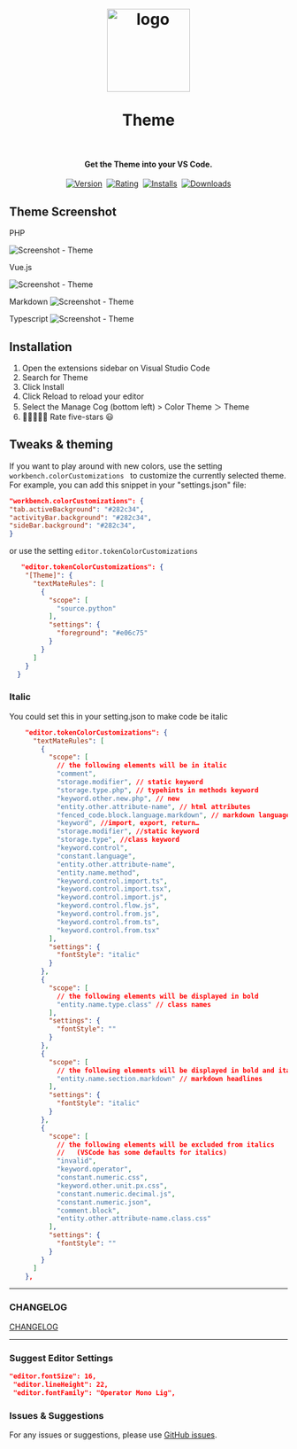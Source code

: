 <h1 align="center">
  <br>
    <img src="https://github.com/tal7aouy/theme/raw/HEAD/logo.png" alt="logo" width="150">
  <br><br>
  Theme
  <br>
  <br>
</h1>

<h4 align="center">Get the Theme into your VS Code.</h4>

<p align="center">
    <a href="https://marketplace.visualstudio.com/items?itemName=tal7aouy.theme"><img src="https://vsmarketplacebadge.apphb.com/version-short/tal7aouy.theme.svg?style=for-the-badge&colorA=252526&colorB=43A047&label=VERSION" alt="Version"></a>&nbsp;
    <a href="https://marketplace.visualstudio.com/items?itemName=tal7aouy.theme"><img src="https://vsmarketplacebadge.apphb.com/rating-short/tal7aouy.theme.svg?style=for-the-badge&colorA=252526&colorB=43A047&label=Rating" alt="Rating"></a>&nbsp;
    <a href="https://marketplace.visualstudio.com/items?itemName=tal7aouy.theme"><img src="https://vsmarketplacebadge.apphb.com/installs-short/tal7aouy.theme.svg?style=for-the-badge&colorA=252526&colorB=43A047&label=Installs" alt="Installs"></a>&nbsp;
    <a href="https://marketplace.visualstudio.com/items?itemName=tal7aouy.theme"><img src="https://vsmarketplacebadge.apphb.com/downloads-short/tal7aouy.theme.svg?style=for-the-badge&colorA=252526&colorB=43A047&label=Downloads" alt="Downloads"></a>
</p>

## Theme Screenshot

PHP

![Screenshot - Theme](https://github.com/tal7aouy/theme/raw/HEAD/images/code-php.png)

Vue.js

![Screenshot - Theme](https://github.com/tal7aouy/theme/raw/HEAD/images/code-vue.png)

Markdown
![Screenshot - Theme](https://github.com/tal7aouy/theme/raw/HEAD/images/code-md.png)

Typescript
![Screenshot - Theme](https://github.com/tal7aouy/theme/raw/HEAD/images/code-ts.png)

## Installation

1. Open the extensions sidebar on Visual Studio Code
1. Search for Theme
1. Click Install
1. Click Reload to reload your editor
1. Select the Manage Cog (bottom left) > Color Theme ＞ Theme
1. 🌟🌟🌟🌟🌟 Rate five-stars 😃

## Tweaks & theming

If you want to play around with new colors, use the setting `workbench.colorCustomizations ` to customize the currently selected theme. For example, you can add this snippet in your "settings.json" file:

```json
"workbench.colorCustomizations": {
"tab.activeBackground": "#282c34",
"activityBar.background": "#282c34",
"sideBar.background": "#282c34",
}
```

or use the setting `editor.tokenColorCustomizations`

```json
   "editor.tokenColorCustomizations": {
    "[Theme]": {
      "textMateRules": [
        {
          "scope": [
            "source.python"
          ],
          "settings": {
            "foreground": "#e06c75"
          }
        }
      ]
    }
  }
```

### Italic

You could set this in your setting.json to make code be italic

```json
    "editor.tokenColorCustomizations": {
      "textMateRules": [
        {
          "scope": [
            // the following elements will be in italic
            "comment",
            "storage.modifier", // static keyword
            "storage.type.php", // typehints in methods keyword
            "keyword.other.new.php", // new
            "entity.other.attribute-name", // html attributes
            "fenced_code.block.language.markdown", // markdown language modifier
            "keyword", //import, export, return…
            "storage.modifier", //static keyword
            "storage.type", //class keyword
            "keyword.control",
            "constant.language",
            "entity.other.attribute-name",
            "entity.name.method",
            "keyword.control.import.ts",
            "keyword.control.import.tsx",
            "keyword.control.import.js",
            "keyword.control.flow.js",
            "keyword.control.from.js",
            "keyword.control.from.ts",
            "keyword.control.from.tsx"
          ],
          "settings": {
            "fontStyle": "italic"
          }
        },
        {
          "scope": [
            // the following elements will be displayed in bold
            "entity.name.type.class" // class names
          ],
          "settings": {
            "fontStyle": ""
          }
        },
        {
          "scope": [
            // the following elements will be displayed in bold and italic
            "entity.name.section.markdown" // markdown headlines
          ],
          "settings": {
            "fontStyle": "italic"
          }
        },
        {
          "scope": [
            // the following elements will be excluded from italics
            //   (VSCode has some defaults for italics)
            "invalid",
            "keyword.operator",
            "constant.numeric.css",
            "keyword.other.unit.px.css",
            "constant.numeric.decimal.js",
            "constant.numeric.json",
            "comment.block",
            "entity.other.attribute-name.class.css"
          ],
          "settings": {
            "fontStyle": ""
          }
        }
      ]
    },
```

<hr>

### CHANGELOG

[CHANGELOG](https://github.com/tal7aouy/theme/blob/HEAD/CHANGELOG.md)

<hr>

### Suggest Editor Settings

```json
"editor.fontSize": 16,
 "editor.lineHeight": 22,
 "editor.fontFamily": "Operator Mono Lig",
```

### Issues & Suggestions

For any issues or suggestions, please use [GitHub issues](https://github.com/tal7aouy/theme/issues).
